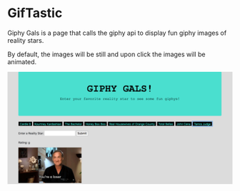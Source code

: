 # GifTastic
Giphy Gals is a page that calls the giphy api to display fun giphy images of reality stars.

By default, the images will be still and upon click the images will be animated.
            
![alt text](https://github.com/regina7361/GifTastic/blob/master/assets/Screen%20Shot%202019-03-09%20at%208.40.20%20PM.png)
